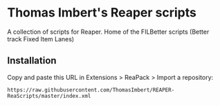# Thomas Imbert's Reaper scripts

A collection of scripts for Reaper.
Home of the FILBetter scripts (Better track Fixed Item Lanes)

## Installation

Copy and paste this URL in Extensions > ReaPack > Import a repository:

    https://raw.githubusercontent.com/ThomasImbert/REAPER-ReaScripts/master/index.xml


